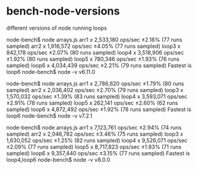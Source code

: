 # bench-node-versions
different versions of node running loops

node-bench$ node arrays.js 
arr1 x 2,533,180 ops/sec ±2.18% (77 runs sampled)
arr2 x 1,916,572 ops/sec ±4.05% (77 runs sampled)
loop3 x 842,178 ops/sec ±2.07% (80 runs sampled)
loop4 x 3,518,906 ops/sec ±1.92% (80 runs sampled)
loop5 x 780,346 ops/sec ±1.93% (76 runs sampled)
loop6 x 4,034,439 ops/sec ±2.21% (79 runs sampled)
Fastest is loop6
node-bench$ node -v
v6.11.0

node-bench$ node arrays.js 
arr1 x 2,786,620 ops/sec ±1.79% (80 runs sampled)
arr2 x 2,036,402 ops/sec ±2.70% (79 runs sampled)
loop3 x 1,570,032 ops/sec ±1.39% (83 runs sampled)
loop4 x 3,593,071 ops/sec ±2.91% (78 runs sampled)
loop5 x 262,141 ops/sec ±2.60% (62 runs sampled)
loop6 x 4,872,492 ops/sec ±1.92% (78 runs sampled)
Fastest is loop6
node-bench$ node -v
v7.2.1

node-bench$ node arrays.js 
arr1 x 7,123,761 ops/sec ±2.94% (74 runs sampled)
arr2 x 2,046,782 ops/sec ±3.46% (75 runs sampled)
loop3 x 1,630,052 ops/sec ±1.25% (82 runs sampled)
loop4 x 9,526,071 ops/sec ±2.09% (77 runs sampled)
loop5 x 8,717,823 ops/sec ±1.93% (71 runs sampled)
loop6 x 9,357,440 ops/sec ±3.15% (77 runs sampled)
Fastest is loop4,loop6
node-bench$ node -v
v8.0.0
